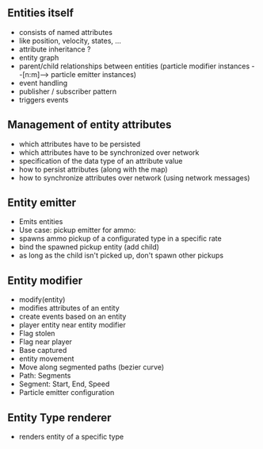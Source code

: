 ## Entities itself

* consists of named attributes
 * like position, velocity, states, ...
* attribute inheritance ?
* entity graph
 * parent/child relationships between entities (particle modifier instances --[n:m]--> particle emitter instances)
* event handling
 * publisher / subscriber pattern
 * triggers events

## Management of entity attributes

* which attributes have to be persisted
* which attributes have to be synchronized over network
* specification of the data type of an attribute value
* how to persist attributes (along with the map)
* how to synchronize attributes over network (using network messages)

## Entity emitter

* Emits entities
* Use case: pickup emitter for ammo:
 * spawns ammo pickup of a configurated type in a specific rate
 * bind the spawned pickup entity (add child)
 * as long as the child isn't picked up, don't spawn other pickups

## Entity modifier

* modify(entity)
* modifies attributes of an entity
* create events based on an entity
 * player entity near entity modifier
 * Flag stolen
 * Flag near player
 * Base captured
* entity movement
 * Move along segmented paths (bezier curve)
  * Path: Segments
  * Segment: Start, End, Speed
* Particle emitter configuration

## Entity Type renderer

* renders entity of a specific type
